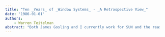 ```yaml
---
title: "Ten _Years_ of _Window Systems_ - _A Retrospective View_"
date: '1986-01-01'
authors: 
    - Warren Teitelman
abstract: "Both James Gosling and I currently work for SUN and the reason for my wanting to talk before he does is that I am talking about the past and James is talking about the future. I have been connected with eight window systems as a user, or as an implementor, or by being in the same building! I have been asked to give a historical view and my talk looks at window systems over ten years and features: the Smalltalk, DLisp (Interlisp), Interlisp-D, Tajo (Mesa Development Environment), Docs (Cedar), Viewers (Cedar), SunWindows and SunDew systems."
---
```


